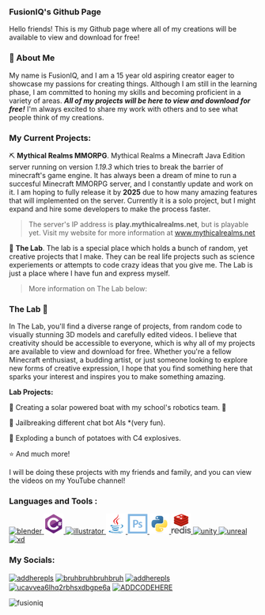 ### FusionIQ's Github Page
Hello friends! This is my Github page where all of my creations will be available to view and download for free!

### 🚀 About Me

My name is FusionIQ, and I am a 15 year old aspiring creator eager to showcase my passions for creating things. Although I am still in the learning phase, I am committed to honing my skills and becoming proficient in a variety of areas. ***All of my projects will be here to view and download for free!*** I'm always excited to share my work with others and to see what people think of my creations.

### My Current Projects:
⛏ **Mythical Realms MMORPG**. Mythical Realms a Minecraft Java Edition server running on version *1.19.3* which tries to break the barrier of minecraft's game engine. It has always been a dream of mine to run a succesful Minecraft MMORPG server, and I constantly update and work on it. I am hoping to fully release it by **2025** due to how many amazing features that will implemented on the server. Currently it is a solo project, but I might expand and hire some developers to make the process faster.

> The server's IP address is **play.mythicalrealms.net**, but is playable yet. 
> Visit my website for more information at www.mythicalrealms.net

🧪 **The Lab**. The lab is a special place which holds a bunch of random, yet creative projects that I make. They can be real life projects such as science experiements or attempts to code crazy ideas that you give me. The Lab is just a place where I have fun and express myself.

> More information on The Lab below:

### The Lab 🧪
In The Lab, you'll find a diverse range of projects, from random code to visually stunning 3D models and carefully edited videos. I believe that creativity should be accessible to everyone, which is why all of my projects are available to view and download for free. Whether you're a fellow Minecraft enthusiast, a budding artist, or just someone looking to explore new forms of creative expression, I hope that you find something here that sparks your interest and inspires you to make something amazing.

**Lab Projects:**

🚤 Creating a solar powered boat with my school's robotics team. 🤖

🤖 Jailbreaking different chat bot AIs *(very fun).

🧨 Exploding a bunch of potatoes with C4 explosives.

⭐️ And much more!

I will be doing these projects with my friends and family, and you can view the videos on my YouTube channel!

<h3 align="left">Languages and Tools :</h3>
<p align="left"> <a href="https://www.blender.org/" target="_blank" rel="noreferrer"> <img src="https://download.blender.org/branding/community/blender_community_badge_white.svg" alt="blender" width="40" height="40"/> </a> <a href="https://www.w3schools.com/cs/" target="_blank" rel="noreferrer"> <img src="https://raw.githubusercontent.com/devicons/devicon/master/icons/csharp/csharp-original.svg" alt="csharp" width="40" height="40"/> </a> <a href="https://www.adobe.com/in/products/illustrator.html" target="_blank" rel="noreferrer"> <img src="https://www.vectorlogo.zone/logos/adobe_illustrator/adobe_illustrator-icon.svg" alt="illustrator" width="40" height="40"/> </a> <a href="https://www.java.com" target="_blank" rel="noreferrer"> <img src="https://raw.githubusercontent.com/devicons/devicon/master/icons/java/java-original.svg" alt="java" width="40" height="40"/> </a> <a href="https://www.photoshop.com/en" target="_blank" rel="noreferrer"> <img src="https://raw.githubusercontent.com/devicons/devicon/master/icons/photoshop/photoshop-line.svg" alt="photoshop" width="40" height="40"/> </a> <a href="https://www.python.org" target="_blank" rel="noreferrer"> <img src="https://raw.githubusercontent.com/devicons/devicon/master/icons/python/python-original.svg" alt="python" width="40" height="40"/> </a> <a href="https://redis.io" target="_blank" rel="noreferrer"> <img src="https://raw.githubusercontent.com/devicons/devicon/master/icons/redis/redis-original-wordmark.svg" alt="redis" width="40" height="40"/> </a> <a href="https://unity.com/" target="_blank" rel="noreferrer"> <img src="https://www.vectorlogo.zone/logos/unity3d/unity3d-icon.svg" alt="unity" width="40" height="40"/> </a> <a href="https://unrealengine.com/" target="_blank" rel="noreferrer"> <img src="https://raw.githubusercontent.com/kenangundogan/fontisto/036b7eca71aab1bef8e6a0518f7329f13ed62f6b/icons/svg/brand/unreal-engine.svg" alt="unreal" width="40" height="40"/> </a> <a href="https://www.adobe.com/products/xd.html" target="_blank" rel="noreferrer"> <img src="https://cdn.worldvectorlogo.com/logos/adobe-xd.svg" alt="xd" width="40" height="40"/> </a> </p>

<h3 align="left">My Socials:</h3>
<p align="left">
<a href="https://twitter.com/addherepls" target="blank"><img align="center" src="https://raw.githubusercontent.com/rahuldkjain/github-profile-readme-generator/master/src/images/icons/Social/twitter.svg" alt="addherepls" height="30" width="40" /></a>
<a href="https://linkedin.com/in/bruhbruhbruhbruh" target="blank"><img align="center" src="https://raw.githubusercontent.com/rahuldkjain/github-profile-readme-generator/master/src/images/icons/Social/linked-in-alt.svg" alt="bruhbruhbruhbruh" height="30" width="40" /></a>
<a href="https://instagram.com/addherepls" target="blank"><img align="center" src="https://raw.githubusercontent.com/rahuldkjain/github-profile-readme-generator/master/src/images/icons/Social/instagram.svg" alt="addherepls" height="30" width="40" /></a>
<a href="https://www.youtube.com/c/ucavvea6lhq2rbhsxdbgpe6a" target="blank"><img align="center" src="https://raw.githubusercontent.com/rahuldkjain/github-profile-readme-generator/master/src/images/icons/Social/youtube.svg" alt="ucavvea6lhq2rbhsxdbgpe6a" height="30" width="40" /></a>
<a href="https://discord.gg/ADDCODEHERE" target="blank"><img align="center" src="https://raw.githubusercontent.com/rahuldkjain/github-profile-readme-generator/master/src/images/icons/Social/discord.svg" alt="ADDCODEHERE" height="30" width="40" /></a>
</p>

<p align="left"> <img src="https://komarev.com/ghpvc/?username=fusioniq&label=Profile%20views&color=0e75b6&style=flat" alt="fusioniq" /> </p>

